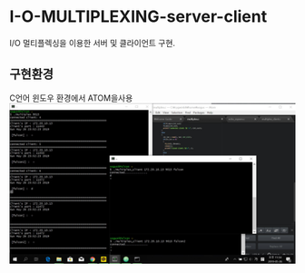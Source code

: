 # I-O-MULTIPLEXING-server-client
I/O 멀티플렉싱을 이용한 서버 및 클라이언트 구현. 

## 구현환경 
C언어
윈도우 환경에서 ATOM을사용
![screenshot_20171221-151714](https://github.com/Falconno7/I-O-MULTIPLEXING-server-client/blob/master/%ED%94%84%EB%A1%9C%EC%A0%9D%ED%8A%B8%ED%8C%8C%EC%9D%BC/%EC%8A%A4%ED%81%AC%EB%A6%B0%EC%83%B71.jpg)
